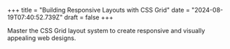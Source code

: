 +++
title = "Building Responsive Layouts with CSS Grid"
date = "2024-08-19T07:40:52.739Z"
draft = false
+++

  Master the CSS Grid layout system to create responsive and visually appealing web designs.
        